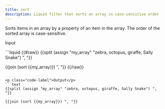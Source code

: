 ```yaml
---
title: sort
description: Liquid filter that sorts an array in case-sensitive order.
---
```


Sorts items in an array by a property of an item in the array. The order of the sorted array is case-sensitive.

<p class="code-label">Input</p>
```liquid
{{#raw}}
{{split (assign "my_array" "zebra, octopus, giraffe, Sally Snake") ", "}}

{{join (sort {{my_array}}) ", "}}
{{/raw}}
```

<p class="code-label">Output</p>
```text
{{split (assign "my_array" "zebra, octopus, giraffe, Sally Snake") ", "}}

{{join (sort {{my_array}}) ", "}}
```
